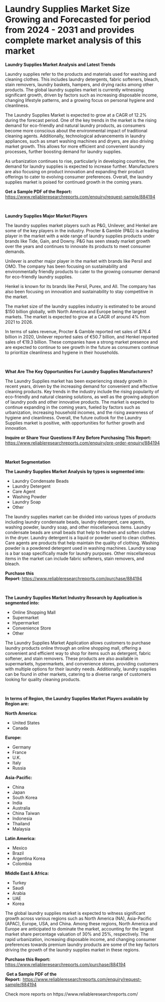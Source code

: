 <p><h1>Laundry Supplies Market Size Growing and Forecasted for period from 2024 - 2031 and provides complete market analysis of this market</h1></p><p><strong>Laundry Supplies Market Analysis and Latest Trends</strong></p>
<p><p>Laundry supplies refer to the products and materials used for washing and cleaning clothes. This includes laundry detergents, fabric softeners, bleach, stain removers, laundry baskets, hampers, and drying racks among other products. The global laundry supplies market is currently witnessing significant growth, driven by factors such as increasing disposable income, changing lifestyle patterns, and a growing focus on personal hygiene and cleanliness.</p><p>The Laundry Supplies Market is expected to grow at a CAGR of 12.2% during the forecast period. One of the key trends in the market is the rising demand for eco-friendly and natural laundry products, as consumers become more conscious about the environmental impact of traditional cleaning agents. Additionally, technological advancements in laundry appliances, such as smart washing machines and dryers, are also driving market growth. This allows for more efficient and convenient laundry processes, further boosting demand for laundry supplies.</p><p>As urbanization continues to rise, particularly in developing countries, the demand for laundry supplies is expected to increase further. Manufacturers are also focusing on product innovation and expanding their product offerings to cater to evolving consumer preferences. Overall, the laundry supplies market is poised for continued growth in the coming years.</p></p>
<p><strong>Get a Sample PDF of the Report:&nbsp;</strong> <a href="https://www.reliableresearchreports.com/enquiry/request-sample/884194">https://www.reliableresearchreports.com/enquiry/request-sample/884194</a></p>
<p>&nbsp;</p>
<p><strong>Laundry Supplies Major Market Players</strong></p>
<p><p>The laundry supplies market players such as P&G, Unilever, and Henkel are some of the key players in the industry. Procter & Gamble (P&G) is a leading player in the market with a wide range of laundry supplies products under brands like Tide, Gain, and Downy. P&G has seen steady market growth over the years and continues to innovate its products to meet consumer demands.</p><p>Unilever is another major player in the market with brands like Persil and OMO. The company has been focusing on sustainability and environmentally friendly products to cater to the growing consumer demand for eco-friendly laundry supplies.</p><p>Henkel is known for its brands like Persil, Purex, and All. The company has also been focusing on innovation and sustainability to stay competitive in the market.</p><p>The market size of the laundry supplies industry is estimated to be around $150 billion globally, with North America and Europe being the largest markets. The market is expected to grow at a CAGR of around 4% from 2021 to 2026.</p><p>In terms of sales revenue, Procter & Gamble reported net sales of $76.4 billion in 2020, Unilever reported sales of €50.7 billion, and Henkel reported sales of €19.3 billion. These companies have a strong market presence and are expected to continue to see growth in the future as consumers continue to prioritize cleanliness and hygiene in their households.</p></p>
<p>&nbsp;</p>
<p><strong>What Are The Key Opportunities For Laundry Supplies Manufacturers?</strong></p>
<p><p>The Laundry Supplies market has been experiencing steady growth in recent years, driven by the increasing demand for convenient and effective cleaning products. Key trends in the industry include the rising popularity of eco-friendly and natural cleaning solutions, as well as the growing adoption of laundry pods and other innovative products. The market is expected to continue expanding in the coming years, fueled by factors such as urbanization, increasing household incomes, and the rising awareness of hygiene and cleanliness. Overall, the future outlook for the Laundry Supplies market is positive, with opportunities for further growth and innovation.</p></p>
<p><strong>Inquire or Share Your Questions If Any Before Purchasing This Report:</strong> <a href="https://www.reliableresearchreports.com/enquiry/pre-order-enquiry/884194">https://www.reliableresearchreports.com/enquiry/pre-order-enquiry/884194</a></p>
<p>&nbsp;</p>
<p><strong>Market Segmentation</strong></p>
<p><strong>The Laundry Supplies Market Analysis by types is segmented into:</strong></p>
<p><ul><li>Laundry Condensate Beads</li><li>Laundry Detergent</li><li>Care Agent</li><li>Washing Powder</li><li>Laundry Soap</li><li>Other</li></ul></p>
<p><p>The laundry supplies market can be divided into various types of products including laundry condensate beads, laundry detergent, care agents, washing powder, laundry soap, and other miscellaneous items. Laundry condensate beads are small beads that help to freshen and soften clothes in the dryer. Laundry detergent is a liquid or powder used to clean clothes. Care agents are products that help maintain the quality of clothing. Washing powder is a powdered detergent used in washing machines. Laundry soap is a bar soap specifically made for laundry purposes. Other miscellaneous items in the market can include fabric softeners, stain removers, and bleach.</p></p>
<p><strong>Purchase this Report:&nbsp;</strong><a href="https://www.reliableresearchreports.com/purchase/884194">https://www.reliableresearchreports.com/purchase/884194</a></p>
<p>&nbsp;</p>
<p><strong>The Laundry Supplies Market Industry Research by Application is segmented into:</strong></p>
<p><ul><li>Online Shopping Mall</li><li>Supermarket</li><li>Hypermarket</li><li>Convenience Store</li><li>Other</li></ul></p>
<p><p>The Laundry Supplies Market Application allows customers to purchase laundry products online through an online shopping mall, offering a convenient and efficient way to shop for items such as detergent, fabric softener, and stain removers. These products are also available in supermarkets, hypermarkets, and convenience stores, providing customers with multiple options for their laundry needs. Additionally, laundry supplies can be found in other markets, catering to a diverse range of customers looking for quality cleaning products.</p></p>
<p>&nbsp;</p>
<p><strong>In terms of Region, the Laundry Supplies Market Players available by Region are:</strong></p>
<p>
    <p> <strong> North America: </strong>
        <ul>
            <li>United States</li>
            <li>Canada</li>
        </ul>
        </p> 
    <p> <strong> Europe: </strong>
        <ul>
            <li>Germany</li>
            <li>France</li>
            <li>U.K.</li>
            <li>Italy</li>
            <li>Russia</li>
        </ul>
        </p> 
    <p> <strong> Asia-Pacific: </strong>
        <ul>
            <li>China</li>
            <li>Japan</li>
            <li>South Korea</li>
            <li>India</li>
            <li>Australia</li>
            <li>China Taiwan</li>
            <li>Indonesia</li>
            <li>Thailand</li>
            <li>Malaysia</li>
        </ul>
        </p> 
    <p> <strong> Latin America: </strong>
        <ul>
            <li>Mexico</li>
            <li>Brazil</li>
            <li>Argentina Korea</li>
            <li>Colombia</li>
        </ul>
        </p> 
    <p> <strong> Middle East & Africa: </strong>
        <ul>
            <li>Turkey</li>
            <li>Saudi</li>
            <li>Arabia</li>
            <li>UAE</li>
            <li>Korea</li>
        </ul>
    </p>
    </p>
<p><p>The global laundry supplies market is expected to witness significant growth across various regions such as North America (NA), Asia-Pacific (APAC), Europe, USA, and China. Among these regions, North America and Europe are anticipated to dominate the market, accounting for the largest market share percentage valuation of 30% and 25%, respectively. The rapid urbanization, increasing disposable income, and changing consumer preferences towards premium laundry products are some of the key factors driving the growth of the laundry supplies market in these regions.</p></p>
<p><strong>Purchase this Report: </strong><a href="https://www.reliableresearchreports.com/purchase/884194">https://www.reliableresearchreports.com/purchase/884194</a></p>
<p>&nbsp;<strong>Get a Sample PDF of the Report:&nbsp;&nbsp;</strong><a href="https://www.reliableresearchreports.com/enquiry/request-sample/884194">https://www.reliableresearchreports.com/enquiry/request-sample/884194</a></p>
<p><strong></strong></p>
<p>Check more reports on https://www.reliableresearchreports.com/</p>